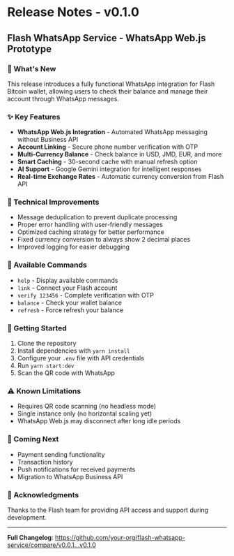 # Release Notes - v0.1.0

## Flash WhatsApp Service - WhatsApp Web.js Prototype

### 🎉 What's New

This release introduces a fully functional WhatsApp integration for Flash Bitcoin wallet, allowing users to check their balance and manage their account through WhatsApp messages.

### ✨ Key Features

- **WhatsApp Web.js Integration** - Automated WhatsApp messaging without Business API
- **Account Linking** - Secure phone number verification with OTP
- **Multi-Currency Balance** - Check balance in USD, JMD, EUR, and more
- **Smart Caching** - 30-second cache with manual refresh option
- **AI Support** - Google Gemini integration for intelligent responses
- **Real-time Exchange Rates** - Automatic currency conversion from Flash API

### 🔧 Technical Improvements

- Message deduplication to prevent duplicate processing
- Proper error handling with user-friendly messages
- Optimized caching strategy for better performance
- Fixed currency conversion to always show 2 decimal places
- Improved logging for easier debugging

### 📝 Available Commands

- `help` - Display available commands
- `link` - Connect your Flash account
- `verify 123456` - Complete verification with OTP
- `balance` - Check your wallet balance
- `refresh` - Force refresh your balance

### 🚀 Getting Started

1. Clone the repository
2. Install dependencies with `yarn install`
3. Configure your `.env` file with API credentials
4. Run `yarn start:dev`
5. Scan the QR code with WhatsApp

### ⚠️ Known Limitations

- Requires QR code scanning (no headless mode)
- Single instance only (no horizontal scaling yet)
- WhatsApp Web.js may disconnect after long idle periods

### 🔮 Coming Next

- Payment sending functionality
- Transaction history
- Push notifications for received payments
- Migration to WhatsApp Business API

### 🙏 Acknowledgments

Thanks to the Flash team for providing API access and support during development.

---

**Full Changelog**: https://github.com/your-org/flash-whatsapp-service/compare/v0.0.1...v0.1.0
